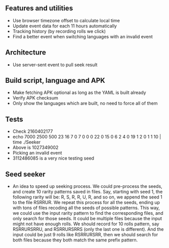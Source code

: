 ## Features and utilities

* Use browser timezone offset to calculate local time
* Update event data for each 11 hours automatically
* Tracking history (by recording rolls we click)
* Find a better event when switching languages with an invalid event

## Architecture

* Use server-sent event to pull seek result

## Build script, language and APK

* Make fetching APK optional as long as the YAML is built already
* Verify APK checksum
* Only show the languages which are built, no need to force all of them

## Tests

* Check 2160402177
* echo 7000 2500 500 23 16 7 0 7 0 0 0 22 0 15 0 6 2 4 0 19 1 2 0 1 1 10 | time ./Seeker
* Above is 1027349002
* Picking an invalid event
* 3112486085 is a very nice testing seed

## Seed seeker

* An idea to speed up seeking process. We could pre-process the seeds, and
  create 10 rarity patterns saved in files. Say, starting with seed 1,
  the following rarity will be: R, S, R, R, U, R, and so on, we append the
  seed 1 to the file RSRRUR. We repeat this process for all the seeds, ending
  up with tons of files recoding all the seeds of possible patterns. This
  way, we could use the input rarity pattern to find the corresponding files,
  and only search for those seeds. It could be multiple files because the
  input might not have enough rolls. We should record for 10 rolls pattern,
  say RSRRURSRRU, and RSRRURSRRS (only the last one is different). And the
  input could be just 9 rolls like RSRRURSRR, then we should search for
  both files because they both match the same prefix pattern.
